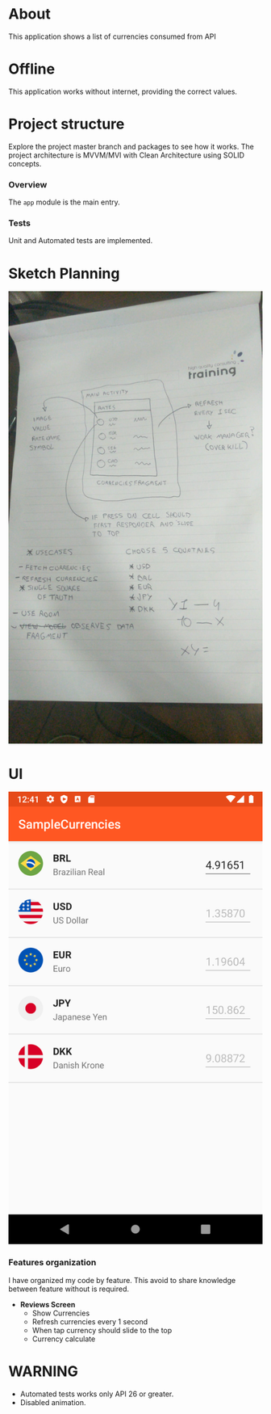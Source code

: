 # About
This application shows a list of currencies consumed from API

# Offline
This application works without internet, providing the correct values.

# Project structure
Explore the project master branch and packages to see how it works. The project architecture is MVVM/MVI with Clean Architecture using SOLID concepts.

### Overview
The `app` module is the main entry.

### Tests
Unit and Automated tests are implemented.

# Sketch Planning
![Screenshot](sample-currencies-planning.jpeg)

# UI
![Screenshot](sample-currencies-ui.png)

### Features organization

I have organized my code by feature. This avoid to share knowledge between feature without is required.

- **Reviews Screen**
  * Show Currencies
  * Refresh currencies every 1 second
  * When tap  currency should slide to the top
  * Currency calculate

# WARNING

- Automated tests works only API 26 or greater.
- Disabled animation.
